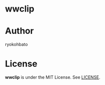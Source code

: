 # wwclip

# Author
ryokohbato

# License
**wwclip** is under the MIT License. See [LICENSE](https://github.com/ryokohbato/wwclip/blob/main/LICENSE).